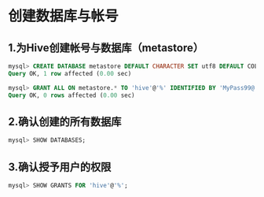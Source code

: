创建数据库与帐号
================================================================================
## 1.为Hive创建帐号与数据库（metastore）
```sql
mysql> CREATE DATABASE metastore DEFAULT CHARACTER SET utf8 DEFAULT COLLATE utf8_general_ci;
Query OK, 1 row affected (0.00 sec)

mysql> GRANT ALL ON metastore.* TO 'hive'@'%' IDENTIFIED BY 'MyPass99@';
Query OK, 0 rows affected (0.00 sec)
```

## 2.确认创建的所有数据库
```sql
mysql> SHOW DATABASES;
```

## 3.确认授予用户的权限
```sql
mysql> SHOW GRANTS FOR 'hive'@'%';
```
